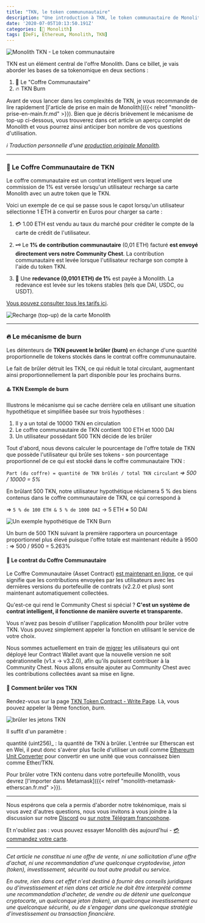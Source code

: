 ```yaml
---
title: "TKN, le token commununautaire" 
description: "Une introduction à TKN, le token communautaire de Monolith - portefeuille Ethereum avec une carte Visa : coffre communautaire, TKN burn et contrats."
date: '2020-07-05T10:13:50.191Z'
categories: [👾 Monolith]
tags: [DeFi, Ethereum, Monolith, TKN]
---
```


![Monolith TKN - Le token communautaire](/img/2020/tkn-token-communautaire/cover.jpeg)

TKN est un élément central de l'offre Monolith. Dans ce billet, je vais aborder les bases de sa tokenomique en deux sections :

1. 🏦 Le "Coffre Communautaire"
2. 🔥 TKN Burn

Avant de vous lancer dans les complexités de TKN, je vous recommande de lire rapidement [l'article de prise en main de Monolith]({{< relref "monolith-prise-en-main.fr.md" >}}). Bien que je décris brièvement le mécanisme de top-up ci-dessous, vous trouverez dans cet article un aperçu complet de Monolith et vous pourrez ainsi anticiper bon nombre de vos questions d'utilisation.

_ℹ Traduction personnelle d'une [production originale Monolith](https://medium.com/monolith/tkn-101-the-community-token-8ba00a13fbc7)._

---

### 🏦 Le Coffre Communautaire de TKN

Le coffre communautaire est un contrat intelligent vers lequel une commission de 1% est versée lorsqu'un utilisateur recharge sa carte Monolith avec un autre token que le TKN.

Voici un exemple de ce qui se passe sous le capot lorsqu'un utilisateur sélectionne 1 ETH à convertir en Euros pour charger sa carte :

1. 💳 1.00 ETH est vendu au taux du marché pour créditer le compte de la carte de crédit de l'utilisateur.

1. 🗝 Le **1% de contribution communautaire** (0,01 ETH) facturé **est envoyé directement vers notre Community Chest**. La contribution communautaire est levée lorsque l'utilisateur recharge son compte à l'aide du token TKN.

1. 🔮 Une **redevance (0,0101 ETH) de 1%** est payée à Monolith. La redevance est levée sur les tokens stables (tels que DAI, USDC, ou USDT).

[Vous pouvez consulter tous les tarifs ici](https://monolith.xyz/pricing/).

![Recharge (top-up) de la carte Monolith](/img/2020/tkn-token-communautaire/1-top-up.png)

---

### 🔥 Le mécanisme de burn

Les détenteurs de **TKN peuvent le brûler (burn)** en échange d'une quantité proportionnelle de tokens stockés dans le contrat coffre commununautaire.

Le fait de brûler détruit les TKN, ce qui réduit le total circulant, augmentant ainsi proportionnellement la part disponible pour les prochains burns.

#### ♨️ TKN Exemple de burn

Illustrons le mécanisme qui se cache derrière cela en utilisant une situation hypothétique et simplifiée basée sur trois hypothèses :

1. Il y a un total de 10000 TKN en circulation
2. Le coffre communautaire de TKN contient 100 ETH et 1000 DAI
3. Un utilisateur possédant 500 TKN décide de les brûler

Tout d'abord, nous devons calculer le pourcentage de l'offre totale de TKN que possède l'utilisateur qui brûle ses tokens - son pourcentage proportionnel de ce qui est stocké dans le coffre communautaire TKN :

`Part (du coffre) = quantité de TKN brûlés / total TKN circulant`
*⇒ 500 / 10000 = 5%*

En brûlant 500 TKN, notre utilisateur hypothétique réclamera 5 % des biens contenus dans le coffre communautaire de TKN, ce qui correspond à

⇒ `5 % de 100 ETH & 5 % de 1000 DAI`
→ 5 ETH **+** 50 DAI

![Un exemple hypothétique de TKN Burn](/img/2020/tkn-token-communautaire/2-tkn-burn.png)

Un burn de 500 TKN suivant la première rapportera un pourcentage proportionnel plus élevé puisque l'offre totale est maintenant réduite à 9500 :
⇒ 500 / 9500 = 5.263%

#### 📜 Le contrat du Coffre Communautaire

Le Coffre Communautaire (Asset Contract) [est maintenant en ligne](https://etherscan.io/address/asset-contract.tokencard.eth), ce qui signifie que les contributions envoyées par les utilisateurs avec les dernières versions du portefeuille de contrats (v2.2.0 et plus) sont maintenant automatiquement collectées.

Qu'est-ce qui rend le Community Chest si spécial ? **C'est un système de contrat intelligent, il fonctionne de manière ouverte et transparente.**

Vous n'avez pas besoin d'utiliser l'application Monolith pour brûler votre TKN. Vous pouvez simplement appeler la fonction en utilisant le service de votre choix.

Nous sommes actuellement en train de [migrer](https://medium.com/monolith/your-monolith-account-is-due-for-an-upgrade-35b1814a01ed) les utilisateurs qui ont déployé leur Contract Wallet avant que la nouvelle version ne soit opérationnelle (v1.x -> v3.2.0), afin qu'ils puissent contribuer à la Community Chest. Nous allons ensuite ajouter au Community Chest avec les contributions collectées avant sa mise en ligne.

#### 📘 Comment brûler vos TKN

Rendez-vous sur la page [TKN Token Contract - Write Page](https://etherscan.io/address/0xaaaf91d9b90df800df4f55c205fd6989c977e73a#writeContract). Là, vous pouvez appeler la 9ème fonction, _burn_.

![brûler les jetons TKN](/img/2020/tkn-token-communautaire/3-burning-tkn.png)

Il suffit d'un paramètre :

quantité (uint256)_ : la quantité de TKN à brûler. L'entrée sur Etherscan est en Wei, il peut donc s'avérer plus facile d'utiliser un outil comme [Ethereum Unit Converter](https://www.etherchain.org/tools/unitConverter) pour convertir en une unité que vous connaissez bien comme Ether/TKN.

Pour brûler votre TKN contenu dans votre portefeuille Monolith, vous devrez [l'importer dans Metamask]({{< relref "monolith-metamask-etherscan.fr.md" >}}).

---

Nous espérons que cela a permis d'aborder notre tokénomique, mais si vous avez d'autres questions, nous vous invitons à vous joindre à la discussion sur notre [Discord](https://discord.gg/YrrFpFd) ou [sur notre Télégram francophone](https://t.me/Monolith_fr).

Et n'oubliez pas : vous pouvez essayer Monolith dès aujourd'hui - [💳  commandez votre carte](https://monolith.xyz).

---

_Cet article ne constitue ni une offre de vente, ni une sollicitation d'une offre d'achat, ni une recommandation d'une quelconque cryptodevise, jeton (token), investissement, sécurité ou tout autre produit ou service._

_En outre, rien dans cet effet n'est destiné à fournir des conseils juridiques ou d'investissement et rien dans cet article ne doit être interprété comme une recommandation d'acheter, de vendre ou de détenir une quelconque cryptocarte, un quelconque jeton (token), un quelconque investissement ou une quelconque sécurité, ou de s'engager dans une quelconque stratégie d'investissement ou transaction financière._